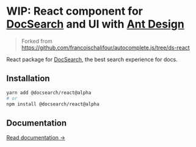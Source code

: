 # WIP: React component for [DocSearch](http://docsearch.algolia.com/) and UI with [Ant Design](https://ant.design)

> Forked from https://github.com/francoischalifour/autocomplete.js/tree/ds-react

React package for [DocSearch](http://docsearch.algolia.com/), the best search experience for docs.

## Installation

```sh
yarn add @docsearch/react@alpha
# or
npm install @docsearch/react@alpha
```

## Documentation

[Read documentation →](https://autocomplete-experimental.netlify.app/docs/DocSearch)
